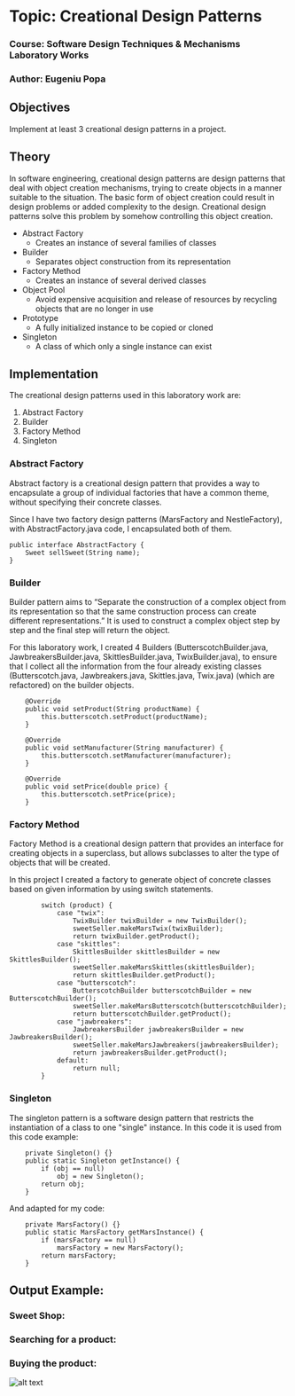 # Topic: Creational Design Patterns
### Course: Software Design Techniques & Mechanisms Laboratory Works
### Author: Eugeniu Popa

## Objectives
Implement at least 3 creational design patterns in a project.

## Theory
In software engineering, creational design patterns are design patterns that deal with object creation mechanisms, trying to create objects in a manner suitable to the situation. The basic form of object creation could result in design problems or added complexity to the design. Creational design patterns solve this problem by somehow controlling this object creation.

* Abstract Factory
  - Creates an instance of several families of classes
* Builder
  - Separates object construction from its representation
* Factory Method
  - Creates an instance of several derived classes 
* Object Pool
  - Avoid expensive acquisition and release of resources by recycling objects that are no longer in use
* Prototype
  - A fully initialized instance to be copied or cloned
* Singleton
  - A class of which only a single instance can exist

## Implementation
The creational design patterns used in this laboratory work are:
  1. Abstract Factory
  2. Builder
  3. Factory Method
  4. Singleton

### Abstract Factory
Abstract factory is a creational design pattern that provides a way to encapsulate a group of individual factories that have a common theme, without specifying their concrete classes.

Since I have two factory design patterns (MarsFactory and NestleFactory), with AbstractFactory.java code, I encapsulated both of them.
```
public interface AbstractFactory {
    Sweet sellSweet(String name);
}
```

### Builder
Builder pattern aims to “Separate the construction of a complex object from its representation so that the same construction process can create different representations.” It is used to construct a complex object step by step and the final step will return the object.

For this laboratory work, I created 4 Builders (ButterscotchBuilder.java, JawbreakersBuilder.java, SkittlesBuilder.java, TwixBuilder.java), to ensure that I collect all the information from the four already existing classes (Butterscotch.java, Jawbreakers.java, Skittles.java, Twix.java) (which are refactored) on the builder objects. 
```
    @Override
    public void setProduct(String productName) {
        this.butterscotch.setProduct(productName);
    }

    @Override
    public void setManufacturer(String manufacturer) {
        this.butterscotch.setManufacturer(manufacturer);
    }

    @Override
    public void setPrice(double price) {
        this.butterscotch.setPrice(price);
    }
```

### Factory Method
Factory Method is a creational design pattern that provides an interface for creating objects in a superclass, but allows subclasses to alter the type of objects that will be created.

In this project I created a factory to generate object of concrete classes based on given information by using switch statements.
```
        switch (product) {
            case "twix":
                TwixBuilder twixBuilder = new TwixBuilder();
                sweetSeller.makeMarsTwix(twixBuilder);
                return twixBuilder.getProduct();
            case "skittles":
                SkittlesBuilder skittlesBuilder = new SkittlesBuilder();
                sweetSeller.makeMarsSkittles(skittlesBuilder);
                return skittlesBuilder.getProduct();
            case "butterscotch":
                ButterscotchBuilder butterscotchBuilder = new ButterscotchBuilder();
                sweetSeller.makeMarsButterscotch(butterscotchBuilder);
                return butterscotchBuilder.getProduct();
            case "jawbreakers":
                JawbreakersBuilder jawbreakersBuilder = new JawbreakersBuilder();
                sweetSeller.makeMarsJawbreakers(jawbreakersBuilder);
                return jawbreakersBuilder.getProduct();
            default:
                return null;
        }
```

### Singleton
The singleton pattern is a software design pattern that restricts the instantiation of a class to one "single" instance.
In this code it is used from this code example:
```
    private Singleton() {} 
    public static Singleton getInstance() { 
        if (obj == null) 
            obj = new Singleton(); 
        return obj; 
    } 
```
And adapted for my code:
```
    private MarsFactory() {}
    public static MarsFactory getMarsInstance() {
        if (marsFactory == null)
            marsFactory = new MarsFactory();
        return marsFactory;
    }
```

## Output Example:
### Sweet Shop:
### Searching for a product:
### Buying the product:
![alt text]()
